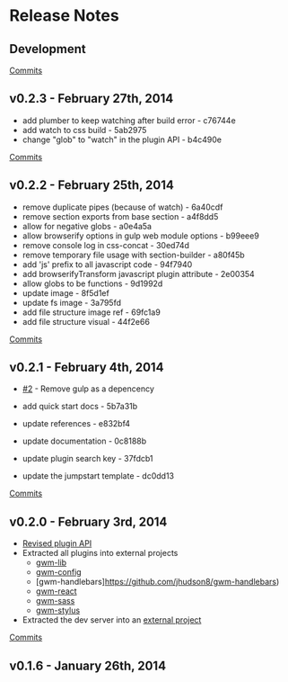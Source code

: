 # Release Notes

## Development

[Commits](https://github.com/jhudson8/gulp-web-modules/compare/v0.2.3...master)

## v0.2.3 - February 27th, 2014

- add plumber to keep watching after build error - c76744e
- add watch to css build - 5ab2975
- change "glob" to "watch" in the plugin API - b4c490e

[Commits](https://github.com/jhudson8/gulp-web-modules/compare/v0.2.2...v0.2.3)

## v0.2.2 - February 25th, 2014

- remove duplicate pipes (because of watch) - 6a40cdf
- remove section exports from base section - a4f8dd5
- allow for negative globs - a0e4a5a
- allow browserify options in gulp web module options - b99eee9
- remove console log in css-concat - 30ed74d
- remove temporary file usage with section-builder - a80f45b
- add 'js' prefix to all javascript code - 94f7940
- add browserifyTransform javascript plugin attribute - 2e00354
- allow globs to be functions - 9d1992d
- update image - 8f5d1ef
- update fs image - 3a795fd
- add file structure image ref - 69fc1a9
- add file structure visual - 44f2e66

[Commits](https://github.com/jhudson8/gulp-web-modules/compare/v0.2.1...v0.2.2)

## v0.2.1 - February 4th, 2014

- [#2](https://github.com/jhudson8/gulp-web-modules/issues/2) - Remove gulp as a depencency

- add quick start docs - 5b7a31b
- update references - e832bf4
- update documentation - 0c8188b
- update plugin search key - 37fdcb1
- update the jumpstart template - dc0dd13

[Commits](https://github.com/jhudson8/gulp-web-modules/compare/v0.2.0...v0.2.1)

## v0.2.0 - February 3rd, 2014

- [Revised plugin API](https://github.com/jhudson8/gulp-web-modules/blob/master/docs/plugin-api.md)
- Extracted all plugins into external projects
  - [gwm-lib](https://github.com/jhudson8/gwm-lib)
  - [gwm-config](https://github.com/jhudson8/gwm-config)
  - [gwm-handlebars]https://github.com/jhudson8/gwm-handlebars)
  - [gwm-react](https://github.com/jhudson8/gwm-react)
  - [gwm-sass](https://github.com/jhudson8/gwm-sass)
  - [gwm-stylus](https://github.com/jhudson8/gwm-stylus)
- Extracted the dev server into an [external project](https://github.com/jhudson8/gwm-dev-server)

[Commits](https://github.com/jhudson8/gulp-web-modules/compare/v0.1.6...v0.2.0)

## v0.1.6 - January 26th, 2014
